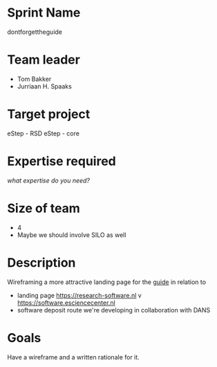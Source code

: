 # Sprint Name

dontforgettheguide

# Team leader

- Tom Bakker
- Jurriaan H. Spaaks

# Target project

eStep - RSD
eStep - core

# Expertise required

_what expertise do you need?_

# Size of team

- 4
- Maybe we should involve SILO as well

# Description

Wireframing a more attractive landing page for the [guide](https://guide.esciencecenter.nl/) in relation to

- landing page https://research-software.nl v https://software.esciencecenter.nl
- software deposit route we're developing in collaboration with DANS

# Goals

Have a wireframe and a written rationale for it.


